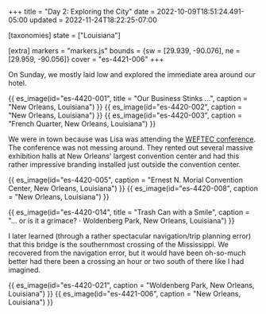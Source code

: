 +++
title = "Day 2: Exploring the City"
date = 2022-10-09T18:51:24.491-05:00
updated = 2022-11-24T18:22:25-07:00

[taxonomies]
state = ["Louisiana"]

[extra]
markers = "markers.js"
bounds = {sw = [29.939, -90.076], ne = [29.959, -90.056]}
cover = "es-4421-006"
+++

On Sunday, we mostly laid low and explored the immediate area around our hotel.

<!-- more -->

{{ es_image(id="es-4420-001", title = "Our Business Stinks …", caption = "New Orleans, Louisiana") }}
{{ es_image(id="es-4420-002", caption = "New Orleans, Louisiana") }}
{{ es_image(id="es-4420-003", caption = "French Quarter, New Orleans, Louisiana") }}

We were in town because was Lisa was attending the [WEFTEC conference](https://www.weftec.org). The conference was not messing around. They rented out several massive exhibition halls at New Orleans' largest convention center and had this rather impressive branding installed just outside the convention center.

{{ es_image(id="es-4420-005", caption = "Ernest N. Morial Convention Center, New Orleans, Louisiana") }}
{{ es_image(id="es-4420-008", caption = "New Orleans, Louisiana") }}

{{ es_image(id="es-4420-014", title = "Trash Can with a Smile", caption = "… or is it a grimace? · Woldenberg Park, New Orleans, Louisiana") }}

I later learned (through a rather spectacular navigation/trip planning error) that this bridge is the southernmost crossing of the Mississippi. We recovered from the navigation error, but it would have been oh-so-much better had there been a crossing an hour or two south of there like I had imagined.

{{ es_image(id="es-4420-021", caption = "Woldenberg Park, New Orleans, Louisiana") }}
{{ es_image(id="es-4421-006", caption = "New Orleans, Louisiana") }}
